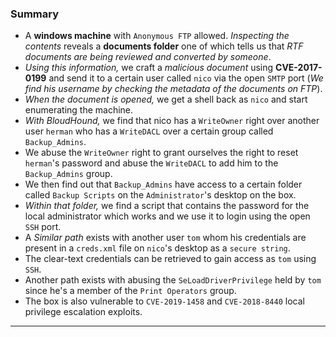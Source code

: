 ### Summary
- A **windows machine** with `Anonymous FTP` allowed. *Inspecting the contents* reveals a **documents folder** one of which tells us that *RTF documents are being reviewed and converted by someone*.
- *Using this information,* we craft a *malicious document* using **CVE-2017-0199** and send it to a certain user called `nico` via the open `SMTP` port (*We find his username by checking the metadata of the documents on FTP*).
- *When the document is opened,* we get a shell back as `nico` and start enumerating the machine.
- *With BloudHound,* we find that nico has a `WriteOwner` right over another user `herman` who has a `WriteDACL` over a certain group called `Backup_Admins`.
- We abuse the `WriteOwner` right to grant ourselves the right to reset `herman`'s password and abuse the `WriteDACL` to add him to the `Backup_Admins` group.
- We then find out that `Backup_Admins` have access to a certain folder called `Backup Scripts` on the `Administrator`'s desktop on the box.
- *Within that folder,* we find a script that contains the password for the local administrator which works and we use it to login using the open `SSH` port.
- A *Similar path* exists with another user `tom` whom his credentials are present in a `creds.xml` file on `nico`'s desktop as a `secure string`.
- The clear-text credentials can be retrieved to gain access as `tom` using `SSH`.
- Another path exists with abusing the `SeLoadDriverPrivilege` held by `tom` since he's a member of the `Print Operators` group.
- The box is also vulnerable to `CVE-2019-1458` and `CVE-2018-8440` local privilege escalation exploits.

---

